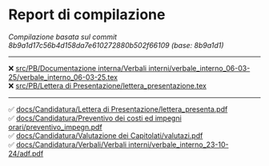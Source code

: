 # Report di compilazione

_Compilazione basata sul commit 8b9a1d17c56b4d158da7e610272880b502f66109 (base: 8b9a1d1)_

 --- 
❌ [src/PB/Documentazione interna/Verbali interni/verbale_interno_06-03-25/verbale_interno_06-03-25.tex](https://github.com/sass0lino/DocuTex/actions/runs/18759359800)<br>
❌ [src/PB/Lettera di Presentazione/lettera_presentazione.tex](https://github.com/sass0lino/DocuTex/actions/runs/18759359800)<br>

 --- 
✅ [docs/Candidatura/Lettera di Presentazione/lettera_presenta.pdf](docs/Candidatura/Lettera%20di%20Presentazione/lettera_presenta.pdf)<br>
✅ [docs/Candidatura/Preventivo dei costi ed impegni orari/preventivo_impegn.pdf](docs/Candidatura/Preventivo%20dei%20costi%20ed%20impegni%20orari/preventivo_impegn.pdf)<br>
✅ [docs/Candidatura/Valutazione dei Capitolati/valutazi.pdf](docs/Candidatura/Valutazione%20dei%20Capitolati/valutazi.pdf)<br>
✅ [docs/Candidatura/Verbali/Verbali interni/verbale_interno_23-10-24/adf.pdf](docs/Candidatura/Verbali/Verbali%20interni/verbale_interno_23-10-24/adf.pdf)<br>
